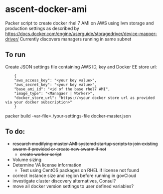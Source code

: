 # ascent-docker-ami
Packer script to create docker rhel 7 AMI on AWS using lvm storage and production settings as described by https://docs.docker.com/engine/userguide/storagedriver/device-mapper-driver/
Currently discovers managers running in same subnet

## To run
Create JSON settings file containing AWS ID, key and Docker EE store url:
```
    {
    "aws_access_key": "<your key value>",
    "aws_secret_key": "<your key value>",
    "base_ami_id": "<id of the base rhel7 AMI",
    "image_type": "<Managaer | Worker>",
    "docker_store_url": "https://<your docker store url as provided via your docker subscription>"
    }
```
packer build -var-file=./your-settings-file docker-master.json




## To do:
- ~~research modifying master AMI systemd startup scripts to join existing swarm if provided or create new swarm if not~~
    - ~~create worker script~~
- Volume sizing
- Determine VA license information
    - Test using CentOS packages on RHEL if license not found
- correct instance size and region before running in govCloud
- investigate cluster discovery alternatives, Consul?
- move all docker version settings to user defined variables?
